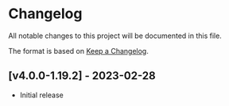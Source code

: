 # Changelog
All notable changes to this project will be documented in this file.

The format is based on [Keep a Changelog].

## [v4.0.0-1.19.2] - 2023-02-28
- Initial release

[Keep a Changelog]: https://keepachangelog.com/en/1.0.0/
